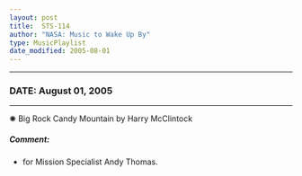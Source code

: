 ```yaml
---
layout: post
title:  STS-114
author: "NASA: Music to Wake Up By"
type: MusicPlaylist
date_modified: 2005-08-01
---
```


----
### DATE: August 01, 2005
----
✺ Big Rock Candy Mountain by Harry McClintock

##### Comment:
* for Mission Specialist Andy Thomas.
